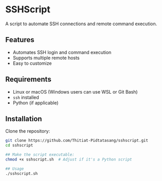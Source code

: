 # SSHScript

A script to automate SSH connections and remote command execution.

## Features
- Automates SSH login and command execution
- Supports multiple remote hosts
- Easy to customize

## Requirements
- Linux or macOS (Windows users can use WSL or Git Bash)
- `ssh` installed
- Python (if applicable)

## Installation
Clone the repository:
```bash
git clone https://github.com/Thitiat-Pidtatasang/sshscript.git
cd sshscript

## Make the script executable:
chmod +x sshscript.sh  # Adjust if it's a Python script

## Usage
./sshscript.sh
